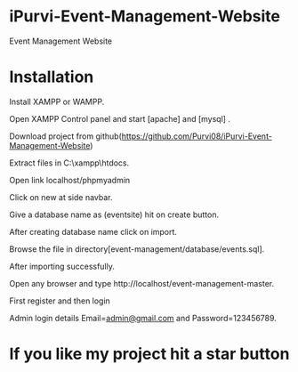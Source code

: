 # iPurvi-Event-Management-Website
Event Management Website 

# Installation
Install XAMPP or WAMPP.

Open XAMPP Control panel and start [apache] and [mysql] .

Download project from github(https://github.com/Purvi08/iPurvi-Event-Management-Website)

Extract files in C:\xampp\htdocs.

Open link localhost/phpmyadmin

Click on new at side navbar.

Give a database name as (eventsite) hit on create button.

After creating database name click on import.

Browse the file in directory[event-management/database/events.sql].

After importing successfully.

Open any browser and type http://localhost/event-management-master.

First register and then login

Admin login details Email=admin@gmail.com and Password=123456789.

# If you like my project hit a star button
